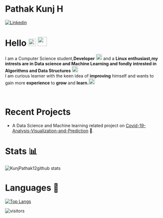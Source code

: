# Pathak Kunj H
[![Linkedin](https://img.shields.io/badge/linkedin-%230077B5.svg?&style=for-the-badge&logo=linkedin&logoColor=white)](https://www.linkedin.com/in/kunj-pathak-0b12b1a3)
# Hello&nbsp;<img src="https://github.com/TheDudeThatCode/TheDudeThatCode/blob/master/Assets/Earth.gif" width="24px"> <img src="https://github.com/TheDudeThatCode/TheDudeThatCode/blob/master/Assets/Mario_Hello_Big.gif" width="30px">

<p>
    I am a Computer Science student,<b>Developer</b> <img src="https://c.tenor.com/NCRHhqkXrJYAAAAi/programmers-go-internet.gif" width="20px"> and a <b>Linux enthusiast,my intrests are in Data science and Machine Learning and fondly intrested in Algorithms and Data Structures</b>&nbsp;<img src="https://c.tenor.com/5IWFYb4D1WMAAAAi/swan_hack-dab.gif" width="20px"><br>I am curious learner with the keen idea of <b>improving</b> himself and wants to gain more <b>experience</b> to <b>grow</b> and <b>learn.</b><img src="https://c.tenor.com/27kP4pPliZwAAAAi/rocket-fly.gif" width="20px">  
</p>
<br>

# Recent Projects
- A Data Science and Machine learning related project on [Covid-19-Analysis-Visualization-and-Prediction](https://github.com/KunjPathak12/Covid-19-Analysis-Visualization-and-Prediction.git) 🦠.
# Stats 📊
![KunjPathak12github stats](https://github-readme-stats.vercel.app/api?username=KunjPathak12&show_icons=true&hide_border=true)
# Languages 📕
[![Top Langs](https://github-readme-stats.vercel.app/api/top-langs/?username=KunjPathak12&layout=compact)](https://github.com/KunjPathak12/github-readme-stats)

![visitors](https://visitor-badge.laobi.icu/badge?page_id=KunjPathak12)
